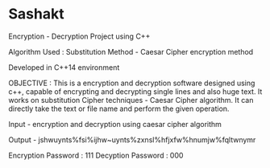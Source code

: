 # Sashakt
Encryption - Decryption Project using C++

Algorithm Used : Substitution Method - Caesar Cipher encryption method

Developed in C++14 environment 

OBJECTIVE :  This is a encryption and decryption software designed using c++, capable of encrypting and decrypting single lines and also huge text. It works on 
substitution Cipher techniques - Caesar Cipher algorithm. It can directly take the 
text or file name and perform the given operation.

Input - encryption and decryption using caesar cipher algorithm

Output - jshwuynts%fsi%ijhw~uynts%zxnsl%hfjxfw%hnumjw%fqltwnymr

Encryption Password : 111
Decyption Password : 000
